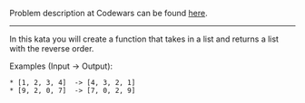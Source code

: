 Problem description at Codewars can be found
[here](https://www.codewars.com/kata/53da6d8d112bd1a0dc00008b/train/python).

-------------

In this kata you will create a function that takes in a list and returns a list with the reverse
order.
<br>

Examples (Input -> Output):
```
* [1, 2, 3, 4]  -> [4, 3, 2, 1]
* [9, 2, 0, 7]  -> [7, 0, 2, 9]
```
